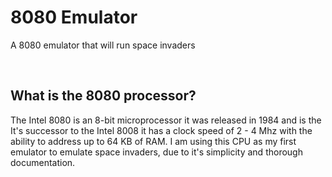 # 8080 Emulator
 A 8080 emulator that will run space invaders
 
<br>

## What is the 8080 processor?

The Intel 8080 is an 8-bit microprocessor it was released in 1984 and is the It's successor to the Intel 8008 it has a clock speed of 2 - 4 Mhz with the ability to address up to 64 KB of RAM. I am using this CPU as my first emulator to emulate space invaders, due to it's simplicity and thorough documentation. 
